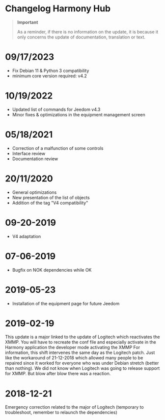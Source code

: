 # Changelog Harmony Hub

>**Important**
>
>As a reminder, if there is no information on the update, it is because it only concerns the update of documentation, translation or text.

# 09/17/2023

- Fix Debian 11 & Python 3 compatibility
- minimum core version required: v4.2

# 10/19/2022

- Updated list of commands for Jeedom v4.3
- Minor fixes & optimizations in the equipment management screen

# 05/18/2021

- Correction of a malfunction of some controls
- Interface review
- Documentation review

# 20/11/2020

- General optimizations
- New presentation of the list of objects
- Addition of the tag "V4 compatibility"

# 09-20-2019

- V4 adaptation

# 07-06-2019

- Bugfix on NOK dependencies while OK

# 2019-05-23

- Installation of the equipment page for future Jeedom

# 2019-02-19

This update is a major linked to the update of Logitech which reactivates the XMMP. You will have to recreate the conf file and especially activate in the Harmony application the developer mode activating the XMMP
For information, this shift intervenes the same day as the Logitech patch. Just like the workaround of 21-12-2018 which allowed many people to be repaired since it worked for everyone who was under Debian stretch (better than nothing). We did not know when Logitech was going to release support for XMMP. But blow after blow there was a reaction.

# 2018-12-21

Emergency correction related to the major of Logitech (temporary to troubleshoot, remember to relaunch the dependencies)
